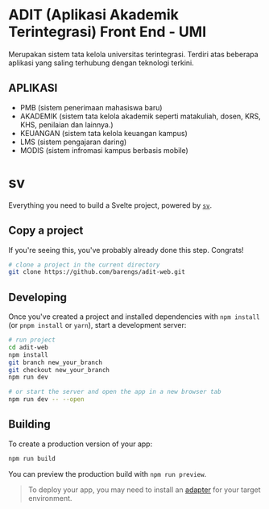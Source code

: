 # ADIT (Aplikasi Akademik Terintegrasi) Front End - UMI

Merupakan sistem tata kelola universitas terintegrasi.
Terdiri atas beberapa aplikasi yang saling terhubung dengan teknologi terkini.

## APLIKASI

- PMB (sistem penerimaan mahasiswa baru)
- AKADEMIK (sistem tata kelola akademik seperti matakuliah, dosen, KRS, KHS, penilaian dan lainnya.)
- KEUANGAN (sistem tata kelola keuangan kampus)
- LMS (sistem pengajaran daring)
- MODIS (sistem infromasi kampus berbasis mobile)

# sv

Everything you need to build a Svelte project, powered by [`sv`](https://github.com/sveltejs/cli).

## Copy a project

If you're seeing this, you've probably already done this step. Congrats!

```bash
# clone a project in the current directory
git clone https://github.com/barengs/adit-web.git
```

## Developing

Once you've created a project and installed dependencies with `npm install` (or `pnpm install` or `yarn`), start a development server:

```bash
# run project
cd adit-web
npm install
git branch new_your_branch
git checkout new_your_branch
npm run dev

# or start the server and open the app in a new browser tab
npm run dev -- --open
```

## Building

To create a production version of your app:

```bash
npm run build
```

You can preview the production build with `npm run preview`.

> To deploy your app, you may need to install an [adapter](https://svelte.dev/docs/kit/adapters) for your target environment.
